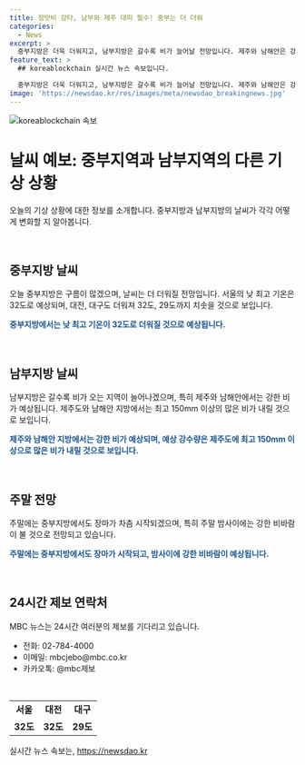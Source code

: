 ```yaml
---
title: 장맛비 강타, 남부와 제주 대피 필수! 중부는 더 더워
categories:
  - News
excerpt: >
  중부지방은 더욱 더워지고, 남부지방은 갈수록 비가 늘어날 전망입니다. 제주와 남해안은 강한 비가 이어지며, 중부지방은 구름이 많을 것으로 예상됩니다. 서울은 32도, 대전은 32도, 대구는 29도까지 오를 것으로 전망되며, 주말에는 장마가 차츰 시작될 예정입니다. MBC 뉴스에서는 24시간 제보를 기다리고 있습니다. (150자)
feature_text: >
  ## koreablockchain 실시간 뉴스 속보입니다.

  중부지방은 더욱 더워지고, 남부지방은 갈수록 비가 늘어날 전망입니다. 제주와 남해안은 강한 비가 이어지며, 중부지방은 구름이 많을 것으로 예상됩니다. 서울은 32도, 대전은 32도, 대구는 29도까지 오를 것으로 전망되며, 주말에는 장마가 차츰 시작될 예정입니다. MBC 뉴스에서는 24시간 제보를 기다리고 있습니다. (150자)
image: 'https://newsdao.kr/res/images/meta/newsdao_breakingnews.jpg'
---
```


<p><img src="https://newsdao.kr/res/images/meta/newsdao_breakingnews.jpg" alt="koreablockchain 속보" /></p>

<h1>날씨 예보: 중부지역과 남부지역의 다른 기상 상황</h1>

<p data-ke-size="size16"></p>

<p>오늘의 기상 상황에 대한 정보를 소개합니다. 중부지방과 남부지방의 날씨가 각각 어떻게 변화할 지 알아봅니다.</p>

<p data-ke-size="size16">&nbsp;</p>

<h2 data-ke-size="size26">중부지방 날씨</h2>

<p data-ke-size="size16">오늘 중부지방은 구름이 많겠으며, 날씨는 더 더워질 전망입니다. 서울의 낮 최고 기온은 32도로 예상되며, 대전, 대구도 더워져 32도, 29도까지 치솟을 것으로 보입니다.</p>

<p><b><span style="color: #1a5490;">중부지방에서는 낮 최고 기온이 32도로 더워질 것으로 예상됩니다.</span></b></p>

<p data-ke-size="size16">&nbsp;</p>

<h2 data-ke-size="size26">남부지방 날씨</h2>

<p data-ke-size="size16">남부지방은 갈수록 비가 오는 지역이 늘어나겠으며, 특히 제주와 남해안에서는 강한 비가 예상됩니다. 제주도와 남해안 지방에서는 최고 150mm 이상의 많은 비가 내릴 것으로 보입니다.</p>

<p><b><span style="color: #1a5490;">제주와 남해안 지방에서는 강한 비가 예상되며, 예상 강수량은 제주도에 최고 150mm 이상으로 많은 비가 내릴 것으로 보입니다.</span></b></p>

<p data-ke-size="size16">&nbsp;</p>

<h2 data-ke-size="size26">주말 전망</h2>

<p data-ke-size="size16">주말에는 중부지방에서도 장마가 차츰 시작되겠으며, 특히 주말 밤사이에는 강한 비바람이 불 것으로 전망되고 있습니다.</p>

<p><b><span style="color: #1a5490;">주말에는 중부지방에서도 장마가 시작되고, 밤사이에 강한 비바람이 예상됩니다.</span></b></p>

<p data-ke-size="size16">&nbsp;</p>

<h2 data-ke-size="size26">24시간 제보 연락처</h2>

<p data-ke-size="size16">MBC 뉴스는 24시간 여러분의 제보를 기다리고 있습니다.</p>

<ul>
    <li>전화: 02-784-4000</li>
    <li>이메일: mbcjebo@mbc.co.kr</li>
    <li>카카오톡: @mbc제보</li>
</ul>

<p data-ke-size="size16">&nbsp;</p>

<table>
    <tbody>
        <tr>
            <td style="text-align: center; height: 17px;"><b>서울</b></td>
            <td style="text-align: center; height: 17px;"><b>대전</b></td>
            <td style="text-align: center; height: 17px;"><b>대구</b></td>
        </tr>
        <tr>
            <td style="text-align: center; height: 17px;"><b>32도</b></td>
            <td style="text-align: center; height: 17px;"><b>32도</b></td>
            <td style="text-align: center; height: 17px;"><b>29도</b></td>
        </tr>
    </tbody>
</table>

<p data-ke-size="size16"></p>
실시간 뉴스 속보는, <a href="https://newsdao.kr" rel="dofollow">https://newsdao.kr</a>


